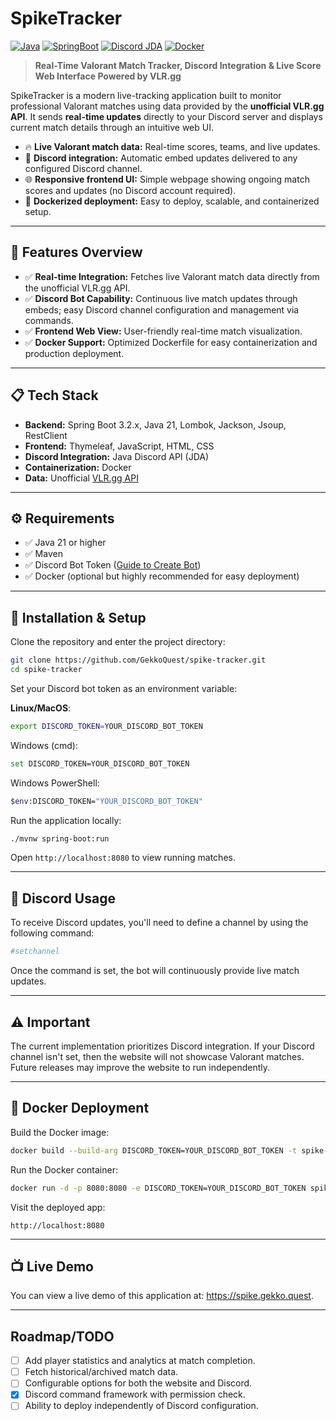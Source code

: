 # SpikeTracker

[![Java](https://img.shields.io/badge/Java-21+-2ea44f)](#) 
[![SpringBoot](https://img.shields.io/badge/Spring%20Boot-3.2.x-brightgreen)](#)
[![Discord JDA](https://img.shields.io/badge/JDA-5.x-blueviolet?logo=discord)](#)
[![Docker](https://img.shields.io/badge/Docker-supported-blue?logo=docker)](#)

> **Real-Time Valorant Match Tracker, Discord Integration & Live Score Web Interface Powered by VLR.gg**

SpikeTracker is a modern live-tracking application built to monitor professional Valorant matches using data provided by the **unofficial VLR.gg API**. It sends **real-time updates** directly to your Discord server and displays current match details through an intuitive web UI.

- 🔥 **Live Valorant match data:** Real-time scores, teams, and live updates.
- 📱 **Discord integration:** Automatic embed updates delivered to any configured Discord channel.
- 🌐 **Responsive frontend UI:** Simple webpage showing ongoing match scores and updates (no Discord account required).
- 🐳 **Dockerized deployment:** Easy to deploy, scalable, and containerized setup.

---

## 📌 Features Overview

- ✅ **Real-time Integration:** Fetches live Valorant match data directly from the unofficial VLR.gg API.
- ✅ **Discord Bot Capability:** Continuous live match updates through embeds; easy Discord channel configuration and management via commands.
- ✅ **Frontend Web View:** User-friendly real-time match visualization.
- ✅ **Docker Support:** Optimized Dockerfile for easy containerization and production deployment.

---

## 📋 Tech Stack

- **Backend:** Spring Boot 3.2.x, Java 21, Lombok, Jackson, Jsoup, RestClient
- **Frontend:** Thymeleaf, JavaScript, HTML, CSS
- **Discord Integration:** Java Discord API (JDA)
- **Containerization:** Docker
- **Data:** Unofficial [VLR.gg API](https://vlrggapi.vercel.app/)

---

## ⚙️ Requirements

- ✅ Java 21 or higher
- ✅ Maven
- ✅ Discord Bot Token ([Guide to Create Bot](https://discord.com/developers/docs/getting-started))
- ✅ Docker (optional but highly recommended for easy deployment)

---

## 🚩 Installation & Setup

Clone the repository and enter the project directory:

```bash
git clone https://github.com/GekkoQuest/spike-tracker.git
cd spike-tracker
```

Set your Discord bot token as an environment variable:

**Linux/MacOS**:
```bash
export DISCORD_TOKEN=YOUR_DISCORD_BOT_TOKEN
```

Windows (cmd):
```bash
set DISCORD_TOKEN=YOUR_DISCORD_BOT_TOKEN
```

Windows PowerShell:
```bash
$env:DISCORD_TOKEN="YOUR_DISCORD_BOT_TOKEN"
```

Run the application locally:
```bash
./mvnw spring-boot:run
```

Open `http://localhost:8080` to view running matches.

---

## 🤖 Discord Usage

To receive Discord updates, you'll need to define a channel by using the following command:
```bash
#setchannel
```

Once the command is set, the bot will continuously provide live match updates.

---

## ⚠️ Important

The current implementation prioritizes Discord integration. If your Discord channel isn't set, then the website will not showcase Valorant matches. Future releases may improve the website to run independently.

---

## 🐳 Docker Deployment

Build the Docker image:
```bash
docker build --build-arg DISCORD_TOKEN=YOUR_DISCORD_BOT_TOKEN -t spike-tracker .
```

Run the Docker container:
```bash
docker run -d -p 8080:8080 -e DISCORD_TOKEN=YOUR_DISCORD_BOT_TOKEN spike-tracker
```

Visit the deployed app:
```
http://localhost:8080
```

---

## 📺 Live Demo
You can view a live demo of this application at: https://spike.gekko.quest.

---

## Roadmap/TODO
- [ ] Add player statistics and analytics at match completion.
- [ ] Fetch historical/archived match data.
- [ ] Configurable options for both the website and Discord.
- [x] Discord command framework with permission check.
- [ ] Ability to deploy independently of Discord configuration.
